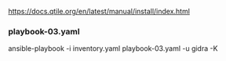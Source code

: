 https://docs.qtile.org/en/latest/manual/install/index.html

### playbook-03.yaml
ansible-playbook -i inventory.yaml playbook-03.yaml -u gidra -K